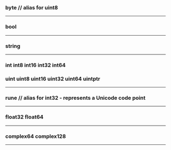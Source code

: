 ### byte // alias for uint8

---

### bool

---

### string

---

### int int8 int16 int32 int64

### uint uint8 uint16 uint32 uint64 uintptr

---

### rune // alias for int32 - represents a Unicode code point

---

### float32 float64

---

### complex64 complex128

---
